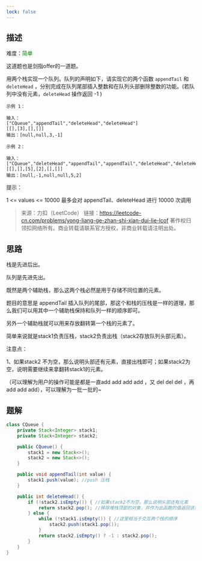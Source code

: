 ```yaml
---
lock: false
---
```

## 描述

难度：<span style="color:green">简单</span>

这道题也是剑指offer的一道题。



用两个栈实现一个队列。队列的声明如下，请实现它的两个函数 `appendTail` 和 `deleteHead` ，分别完成在队列尾部插入整数和在队列头部删除整数的功能。(若队列中没有元素，`deleteHead` 操作返回 -1 )

 

```
示例 1：

输入：
["CQueue","appendTail","deleteHead","deleteHead"]
[[],[3],[],[]]
输出：[null,null,3,-1]
```

```
示例 2：

输入：
["CQueue","deleteHead","appendTail","appendTail","deleteHead","deleteHead"]
[[],[],[5],[2],[],[]]
输出：[null,-1,null,null,5,2]
```


提示：

1 <= values <= 10000
最多会对 appendTail、deleteHead 进行 10000 次调用

> 来源：力扣（LeetCode）
> 链接：https://leetcode-cn.com/problems/yong-liang-ge-zhan-shi-xian-dui-lie-lcof
> 著作权归领扣网络所有。商业转载请联系官方授权，非商业转载请注明出处。

## 思路

栈是先进后出。

队列是先进先出。

既然是两个辅助栈，那么这两个栈必然是用于存储不同位置的元素。

题目的意思是 appendTail 插入队列的尾部，那这个和栈的压栈是一样的道理，那么我们可以用其中一个辅助栈保持和队列一样的顺序即可。

另外一个辅助栈就可以用来存放翻转第一个栈的元素了。

简单来说就是stack1负责压栈，stack2负责出栈（stack2存放队列头部元素）。

注意点：

1、如果stack2 不为空，那么说明头部还有元素，直接出栈即可；如果stack2为空，说明需要继续来拿翻转stack1的元素。

（可以理解为用户的操作可能是都是一直add add add add ，又 del del del ，再 add add add），可以理解为一批一批的~



## 题解

```java
class CQueue {
    private Stack<Integer> stack1;
    private Stack<Integer> stack2;

    public CQueue() {
        stack1 = new Stack<>();
        stack2 = new Stack<>();
    }

    public void appendTail(int value) {
        stack1.push(value); //push 压栈
    }

    public int deleteHead() {
        if (!stack2.isEmpty()) { //如果stack2不为空，那么说明头部还有元素
            return stack2.pop(); //移除堆栈顶部的对象，并作为此函数的值返回该对象
        } else {
            while (!stack1.isEmpty()) { //这里相当于交互两个栈的顺序
                stack2.push(stack1.pop());
            }
            return stack2.isEmpty() ? -1 : stack2.pop();
        }
    }
}
```